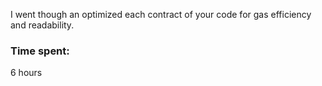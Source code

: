 I went though an optimized each contract of your code for gas efficiency and readability.   

### Time spent:
6 hours